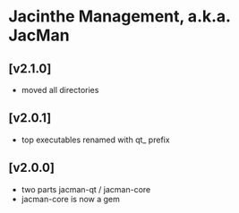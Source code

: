 # Jacinthe Management, a.k.a. JacMan
## [v2.1.0]
* moved all directories

## [v2.0.1]
* top executables renamed with qt_ prefix

## [v2.0.0]
* two parts jacman-qt / jacman-core
* jacman-core is now a gem
